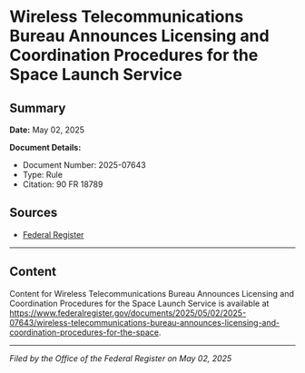 # Wireless Telecommunications Bureau Announces Licensing and Coordination Procedures for the Space Launch Service

## Summary

**Date:** May 02, 2025

**Document Details:**
- Document Number: 2025-07643
- Type: Rule
- Citation: 90 FR 18789

## Sources
- [Federal Register](https://www.federalregister.gov/documents/2025/05/02/2025-07643/wireless-telecommunications-bureau-announces-licensing-and-coordination-procedures-for-the-space)

---

## Content

Content for Wireless Telecommunications Bureau Announces Licensing and Coordination Procedures for the Space Launch Service is available at https://www.federalregister.gov/documents/2025/05/02/2025-07643/wireless-telecommunications-bureau-announces-licensing-and-coordination-procedures-for-the-space.

---

*Filed by the Office of the Federal Register on May 02, 2025*
